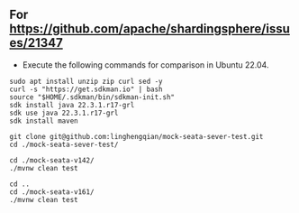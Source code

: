 ## For https://github.com/apache/shardingsphere/issues/21347

- Execute the following commands for comparison in Ubuntu 22.04.
```shell
sudo apt install unzip zip curl sed -y
curl -s "https://get.sdkman.io" | bash
source "$HOME/.sdkman/bin/sdkman-init.sh"
sdk install java 22.3.1.r17-grl
sdk use java 22.3.1.r17-grl
sdk install maven

git clone git@github.com:linghengqian/mock-seata-sever-test.git
cd ./mock-seata-sever-test/

cd ./mock-seata-v142/
./mvnw clean test

cd ..
cd ./mock-seata-v161/
./mvnw clean test
```